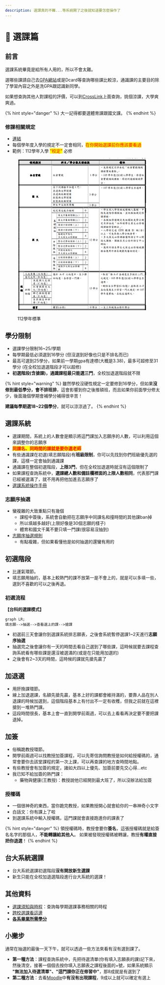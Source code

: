 ```yaml
---
description: 選課真的不難...等系統開了之後就知道要怎麼操作了
---
```


# 📖 選課篇

## 前言

選課系統畢竟是給所有人用的，所以不會太難。

選哪些課請自己去[GPA網站](https://gpa.ntustexam.com/)或是Dcard等查詢哪些課比較涼，通識課的主要目的除了學習內容之外是洗GPA跟認識新同學。

如果想查詢其他人對課程的評價，可以到[CrossLink](https://www.crosslink.tw)上面查詢，挑個涼課，大學爽爽過。

{% hint style="danger" %}
大一記得都要選體育課跟國文課。
{% endhint %}

### 修課相關規定

* [連結](https://www.academic.ntust.edu.tw/p/412-1048-8230.php?Lang=zh-tw)
* 每個學年度入學的規定不一定會相同，<mark style="color:red;">在你開始選課前你應該要看過</mark>
* 範例：112學年入學 <mark style="color:red;">"校定"</mark> 必修

<figure><img src="../.gitbook/assets/image (2) (1).png" alt=""><figcaption><p>112學年標準</p></figcaption></figure>

## 學分限制

* 選課學分限制16\~25/學期
* 每學期最低必須選到16學分 (但沒選到好像也只是不排名而已)
* 最高可選到25學分，如果前一學期gpa有達標(大概是3.38)，最多可超修至31學分 (在全校加退選階段才可以超修)
* **初選階段(含搶課)，通識課程最只能選三門**，全校加退選階段就不限

{% hint style="warning" %}
雖然學校沒硬性規定一定要修到16學分，但如果**沒修到最低學分，會不排班排**，這會影響到你之後推碩班，而且如果你前面學分修太少，後面幾個學期會補學分補得很辛苦！

**建議每學期選18\~22個學分**，就可以涼涼過了。
{% endhint %}

## 選課系統

* 選課期間，系統上的人數會是顯示將這門課加入志願序的人數，可以利用這個來調整你的志願序
* <mark style="color:red;">**同課名、同時間的課就是要你選老師**</mark>
* 有些通識課在初選(填志願階段)有**班級限制**，你可以先找到你們班級優先選的課，這樣一定會抽到通識課
* 通識課在整個初選階段，**上限3門**，但在全校加退選時就沒有這個限制了
* 如果課程查詢系統中，**選課總人數和備註欄裡面的上限人數相同**，代表那門課已經被選滿了，就不用再把他加進去志願序了
* [選課系統操作手冊](https://www.academic.ntust.edu.tw/var/file/48/1048/img/2563/627618988.pdf)

### 志願序抽選

* 蠻複雜的大致重點只有幾個
  * 課程中簽後，系統會自動把在志願序中同課名和撞時間的其他課ban掉
  * 所以填越多越好(上限好像是30個志願的樣子)
  * 體育和國文千萬不要只填一門課(很容易沒抽到)
* [志願序抽選規則](https://www.academic.ntust.edu.tw/var/file/48/1048/img/2563/544158721.ppsx)
  * 有點複雜，但如果看懂他是如何抽選的還蠻有用的

## 初選階段

* 比運氣環節。
* 填志願用抽的，基本上較熱門的課不放第一是不會上的，就是可以多填一些，選到不喜歡的可以之後再退。

### 初選流程

**【台科的選課模式】**

```mermaid
graph LR;
填志願-->抽選-->查看選上的課-->搶課
```

* 初選前三天會讓你到選課系統排志願表，之後會系統暫停選課1\~2天進行**志願序抽選**
* 抽選完之後會讓你有一天的時間去看自己選到了哪些課，這時候就要去課程查詢系統看有哪些課是還沒被選滿的(或是在只能用加選的)
* 之後會有2\~3天的時間，這時候的課就先搶先贏了

## 加退選

* 用肝換課環節。
* 線上加退選課，名額先搶先贏，基本上好的課都會維持滿的，要靠人品在別人退課的時候加選到，這個階段基本上有付出不一定有收穫，但我之前就在這裡搶到一堆熱門課。
* 這段時間很長，基本上會一直到開學前兩週，可以去上看看再決定要不要把課退掉。

## 加簽

* 俗稱跪教授環節。
* 開學前兩週可以找教授加簽課程，可以先寄信詢問教授是如何給授權碼的，通常會要你去該堂課程的第一次上課，可以再查課的地方查時間地點。
* 有些教授會有加簽的規定，諸如大四以上優先、加簽前要先交心得...etc
* 我已知不給加簽的熱門課：
  * 藥物與健康(王教授)：教授說他已經開到最大班了，所以沒辦法給加簽

### 授權碼

* 一個很神奇的東西，當你跪完教授，如果教授開心就會給你的一串神奇小文字
* 白話文：你有課上了啦
* 到選課系統中輸入授權碼，這門課就會直接跑進你的課表了

{% hint style="danger" %}
領授權碼時，教授會要你**簽名**，這張授權碼就是給簽名名字的那個人，**不能轉讓給其他人**。 如果被發現授權碼被轉讓，教授**有權直接把你退選**！
{% endhint %}

## 台大系統選課

* 台大系統選課初選階段**沒有開放新生選課**
* 新生只能在全校加退選階段進行台大系統的選課！

## 其他資料

* [選課須知與時程](https://www.academic.ntust.edu.tw/p/412-1048-8580.php?Lang=zh-tw)：查詢每學期選課事務相關的時程
* [跨校選課看這邊](https://www.dcard.tw/f/ntust/p/239235745)
* [**各系畢業所需學分**](https://academic.ntust.edu.tw/var/file/48/1048/img/2570/657854074.pdf)

## 小撇步

通常在抽選的最後一天下午，就可以透過一些方法來看有沒有選到課了。

* **第一種方法**：課程查詢系統中，先把待選清單(你有填入志願表的課)記下來，然後清空，接著一個個去按你填入志願表之課程後面的+號，如果系統顯示 **"無法加入待選清單"、"這門課你正在修習中"**，那8成就是有選到了
* **第二種方法**：去看[Moodle](https://moodle2.ntust.edu.tw)中**有沒有出現課程**，9成以上就可以確定有選上

